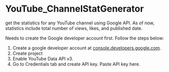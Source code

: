 # YouTube_ChannelStatGenerator
get the statistics for any YouTube channel using Google API. As of now, statistics include total number of views, likes,  and published date.

Needs to create the Google developer account first. Follow the steps below:
1. Create a google developer account at [console.developers.google.com](https://console.developers.google.com). 
2. Create project
3. Enable YouTube Data API v3.
4. Go to Credentials tab and create API key. Paste API key here.
